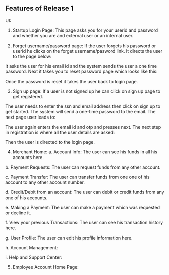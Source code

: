 ## Features of Release 1

UI:
1. Startup Login Page:
This page asks you for your userid and password and whether you are and external user or an internal user. 



2. Forget username/password page:
If the user forgets his password or userid he clicks on the forget username/pasword link. It directs the user to the page below:

It asks the user for his email id and the system sends the user a one time password. 
Next it takes you to reset password page which looks like this:
 
Once the password is reset it takes the user back to login page.

3. Sign up page:
If a user is not signed up he can click on sign up page to get registered. 

The user needs to enter the ssn and email address then click on sign up to get started. The system will send a one-time password to the email. The next page user leads to: 

The user again enters the email id and otp and presses next. The next step in registration is where all the user details are asked: 

Then the user is directed to the login page.

4. Merchant Home:
a. Account Info:
The user can see his funds in all his accounts here.


b. Payment Requests:
The user can request funds from any other account.


c. Payment Transfer:
The user can transfer funds from one one of his account to any other account number.


d. Credit/Debit from an account:
The user can debit or credit funds from any one of his accounts.


e. Making a Payment:
The user can make a payment which was requested or decline it.


f. View your previous Transactions:
The user can see his transaction history here.


g. User Profile:
The user can edit his profile information here.


h. Account Management:


i. Help and Support Center:


5. Employee Account Home Page:
